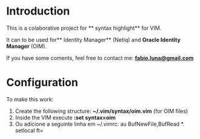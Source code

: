 # Introduction #
This is a colaborative project for ** syntax highlight** for VIM.

It can to be used for** Identity Manager** (Netiq) and **Oracle Identity Manager** (OIM). 

If you have some coments, feel free to contact me: **fabio.luna@gmail.com**

# Configuration #
To make this work:

1. Create the following structure: **~/.vim/syntax/oim.vim** (for OIM files)
2. Inside the VIM execute **:set syntax=oim**
3. Ou adicione a seguinte linha em ~/.vimrc:
		au BufNewFile,BufRead *.<extensao do log> setlocal ft=<oim ou idm>
